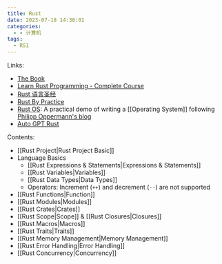 ```yaml
---
title: Rust
date: 2023-07-18 14:38:01
categories:
  - - 计算机
tags:
  - RS1
---
```


Links:

- [The Book](https://doc.rust-lang.org/)
- [Learn Rust Programming - Complete Course](https://www.youtube.com/watch?v=BpPEoZW5IiY)
- [Rust 语言圣经](https://course.rs/)
- [Rust By Practice](https://practice.rs/)
- [Rust OS](https://github.com/Hyuain/rust-os): A practical demo of writing a [[Operating System]] following [Philipp Oppermann's blog](https://os.phil-opp.com/)
- [Auto GPT Rust](https://github.com/Hyuain/auto-gpt-rust)

Contents:

- [[Rust Project|Rust Project Basic]]
- Language Basics
	- [[Rust Expressions & Statements|Expressions & Statements]]
	- [[Rust Variables|Variables]]
	- [[Rust Data Types|Data Types]]
	- Operators: Increment (`++`) and decrement (`--`) are not supported
- [[Rust Functions|Function]]
- [[Rust Modules|Modules]]
- [[Rust Crates|Crates]]
- [[Rust Scope|Scope]] & [[Rust Closures|Closures]]
- [[Rust Macros|Macros]]
- [[Rust Traits|Traits]]
- [[Rust Memory Management|Memory Management]]
- [[Rust Error Handling|Error Handling]]
- [[Rust Concurrency|Concurrency]]
